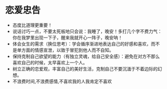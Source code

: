 # 恋爱忠告
- 态度比道理更重要！
- 说话讨巧一点，不要太死板地只会说：我睡了，晚安！多打几个字不费力气：你在我梦里出现一下子，醒来我就开心一阵子，晚安呐！
- 体会女生的需求（换位思考）：学会循序渐进地表达自己的好感和喜欢，而不是单方面的情感宣泄，以致于冒犯到他人而不自知。
- 保持克制自己欲望的能力（有独立灵魂，给自己安全感）：避免在对方不那么喜欢自己的时候，太早喜欢上一个人。
- 树立正确的恋爱观，丰富自己的美好生活，克制自己不要沉湎于不着边际的幻想。
- 不浪费时间,不浪费感情,不喜欢我的人我肯定不喜欢
